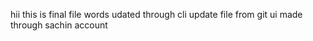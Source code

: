 hii this is final file words
udated through cli
update file from git ui
made through sachin account
